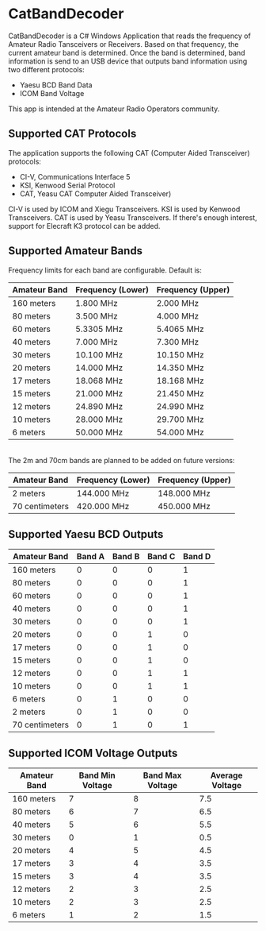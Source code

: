 # CatBandDecoder

CatBandDecoder is a C# Windows Application that reads the frequency of Amateur Radio Tansceivers or Receivers.
Based on that frequency, the current amateur band is determined.
Once the band is determined, band information is send to an USB device that outputs band information using two different protocols:

- Yaesu BCD Band Data
- ICOM Band Voltage

This app is intended at the Amateur Radio Operators community.

## Supported CAT Protocols

The application supports the following CAT (Computer Aided Transceiver) protocols:

- CI-V, Communications Interface 5
- KSI, Kenwood Serial Protocol
- CAT, Yeasu CAT Computer Aided Transceiver)

CI-V is used by ICOM and Xiegu Transceivers. KSI is used by Kenwood Transceivers. CAT is used by Yeasu Transceivers.
If there's enough interest, support for Elecraft K3 protocol can be added.

## Supported Amateur Bands

Frequency limits for each band are configurable. Default is:

| Amateur Band     | Frequency (Lower) | Frequency (Upper) |
|------------------|-------------------|-------------------|
| 160 meters       | 1.800 MHz         | 2.000 MHz         |
| 80 meters        | 3.500 MHz         | 4.000 MHz         |
| 60 meters        | 5.3305 MHz        | 5.4065 MHz        |
| 40 meters        | 7.000 MHz         | 7.300 MHz         |
| 30 meters        | 10.100 MHz        | 10.150 MHz        |
| 20 meters        | 14.000 MHz        | 14.350 MHz        |
| 17 meters        | 18.068 MHz        | 18.168 MHz        |
| 15 meters        | 21.000 MHz        | 21.450 MHz        |
| 12 meters        | 24.890 MHz        | 24.990 MHz        |
| 10 meters        | 28.000 MHz        | 29.700 MHz        |
| 6 meters         | 50.000 MHz        | 54.000 MHz        |
<br>
The 2m and 70cm bands are planned to be added on future versions:

| Amateur Band     | Frequency (Lower) | Frequency (Upper) |
|------------------|-------------------|-------------------|
| 2 meters         | 144.000 MHz       | 148.000 MHz       |
| 70 centimeters    | 420.000 MHz       | 450.000 MHz       |

## Supported Yaesu BCD Outputs

| Amateur Band     | Band A | Band B | Band C | Band D |
|------------------|--------|--------|--------|--------|
| 160 meters       |   0    |   0    |   0    |   1    |
| 80 meters        |   0    |   0    |   0    |   1    |
| 60 meters        |   0    |   0    |   0    |   1    |
| 40 meters        |   0    |   0    |   0    |   1    |
| 30 meters        |   0    |   0    |   0    |   1    |
| 20 meters        |   0    |   0    |   1    |   0    |
| 17 meters        |   0    |   0    |   1    |   0    |
| 15 meters        |   0    |   0    |   1    |   0    |
| 12 meters        |   0    |   0    |   1    |   1    |
| 10 meters        |   0    |   0    |   1    |   1    |
| 6 meters         |   0    |   1    |   0    |   0    |
| 2 meters         |   0    |   1    |   0    |   0    |
| 70 centimeters    |   0    |   1    |   0    |   1    |

## Supported ICOM Voltage Outputs

| Amateur Band     | Band Min Voltage | Band Max Voltage | Average Voltage |
|------------------|------------------|------------------|------------------|
| 160 meters       | 7                | 8                | 7.5              |
| 80 meters        | 6                | 7                | 6.5              |
| 40 meters        | 5                | 6                | 5.5              |
| 30 meters        | 0                | 1                | 0.5              |
| 20 meters        | 4                | 5                | 4.5              |
| 17 meters        | 3                | 4                | 3.5              |
| 15 meters        | 3                | 4                | 3.5              |
| 12 meters        | 2                | 3                | 2.5              |
| 10 meters        | 2                | 3                | 2.5              |
| 6 meters         | 1                | 2                | 1.5              |

